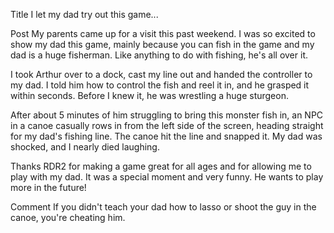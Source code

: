Title
I let my dad try out this game...

Post
My parents came up for a visit this past weekend. I was so excited to show my dad this game, mainly because you can fish in the game and my dad is a huge fisherman. Like anything to do with fishing, he's all over it.

I took Arthur over to a dock, cast my line out and handed the controller to my dad. I told him how to control the fish and reel it in, and he grasped it within seconds. Before I knew it, he was wrestling a huge sturgeon.

After about 5 minutes of him struggling to bring this monster fish in, an NPC in a canoe casually rows in from the left side of the screen, heading straight for my dad's fishing line. The canoe hit the line and snapped it. My dad was shocked, and I nearly died laughing.

Thanks RDR2 for making a game great for all ages and for allowing me to play with my dad. It was a special moment and very funny. He wants to play more in the future!

Comment
If you didn't teach your dad how to lasso or shoot the guy in the canoe, you're cheating him. 
